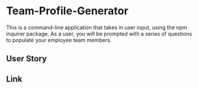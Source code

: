 # Team-Profile-Generator
This is a command-line application that takes in user input, using the npm inquirer package. As a user, you will be prompted with a series of questions to populate your employee team members.

## User Story

## Link